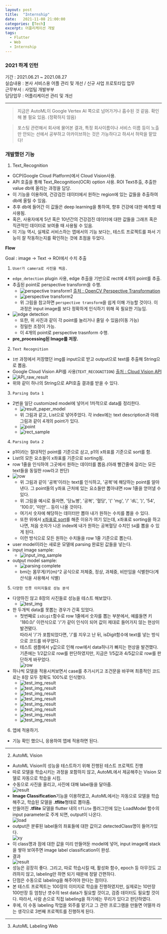 ```yaml
---
layout: post
title:  "Internship"
date:   2021-11-08 21:00:00
categories: [Tech]
excerpt: 어플리케이션 개발  
tags:
  - Flutter
  - Web
  - Internship
---
```


### 2021 하계 인턴

기간 : 2021.06.21 ~ 2021.08.27  
실습내용 : 본사 서비스용 어플 관리 및 개선 / 신규 사업 프로토타입 업무  
근무부서 : 사업팀 개발부부  
담당업무 : 어플리케이션 관리 및 개선  

--- 

> 지금은 AutoML이 Google Vertex AI 쪽으로 넘어가거나 흡수된 것 같음. 확인해 볼 필요 있음. (정확하지 않음)  

> 포스팅 관련해서 회사에 물어본 결과, 특정 회사이름이나 서비스 이름 등이 노출만 안되는 선에서 공부하고 아카이브하는 것은 가능하다고 하셔서 허락을 맡았다!  

### 개발했던 기능

1. Text_Recognition  
  - GCP(Google Cloud Platform)에서 Cloud Vision사용.  
  - API 호출을 통해 Text_Recognition(OCR) option 사용. ROI Text추출, 추출한 value db에 올리는 과정을 담당.  
  - 이 기능을 이용하여, 건강검진 데이터에서 원하는 region에 있는 값들을 추출하여 db에 올릴 수 있음.  
  - 추후 db에 들어간 이 값들은 deep learning을 통하여, 향후 건강에 대한 예측할 때 사용됨.  
  - 혹은, 사용자에게 5년 혹은 10년간의 건강검진 데이터에 대한 값들을 그래프 혹은 직관적인 데이터로 보여줄 때 사용될 수 있음.  
  - 이 기능 역시, 실제로 서비스하는 앱에서의 기능 보다는, 테스트 프로젝트를 파서 기능이 잘 작동하는지를 확인하는 것에 초점을 두었다.  


**Flow**  

Goal : image -> Text -> ROI에서 수치 추출  

1. `User가 camera로 사진을 찍음.`
  * `edge_detection` plugin 사용, edge 추출을 기반으로 rect에 4개의 point를 추출.  
  * 추출된 point로 perspective transform을 수행.  
    - ![perspective transform1](/assets/images/HEM/ocr/perspective_transform.PNG)  [출처 : OpenCV Perspective Transformation](https://miatistory.tistory.com/5)  
    - ![perspective transform2](/assets/images/HEM/ocr/perspective_transform2.PNG)  
    - 위 그림을 참고하면 `perspective transform`을 쉽게 이해 가능할 것이다.  이 과정은 input image를 보다 정확하게 인식하기 위해 꼭 필요한 기능임.  
  * ![edge detection](/assets/images/HEM/ocr/edge_detection.jpg)  
    - 또한, 위 사진과 같이 각 point를 늘리거나 줄일 수 있음(이동 가능)
    - 정밀한 조정이 가능.
    - 이 4개의 point로 perspective trasnform 수행.  
  * **pre_processing된 Image를 저장.**  
    
2. `Text Recognition`
  * ``1번`` 과정에서 저장했던 img를 input으로 받고 output으로 text를 추출해 String으로 뽑음.  
  * Google Cloud Vision API를 사용(`TEXT_RECOGNITION`)  [출처 : Cloud Vision API](https://cloud.google.com/vision/docs/ocr)  
  * ![API_raw_result](/assets/images/HEM/ocr/API_raw_result.PNG)  
  * 위와 같이 하나의 String으로 API호출 결과를 받을 수 있다.
    
3. `Parsing Data 1`  
  * 2번을 일단 customized model에 넣어서 1차적으로 data를 정리한다.  
    - ![result_paper_model](/assets/images/HEM/ocr/result_paper_model.PNG)
    - 위 그림과 같고, List<model>으로 넣어주었다. 각 index에는 text description과 아래 그림과 같이 4개의 point가 있다.
    - ![point](/assets/images/HEM/ocr/point.PNG)
    - ![rect_sample](/assets/images/HEM/ocr/rect_sample.PNG)  
    
4. `Parsing Data 2`
  * p1이라는 절대적인 point를 기준으로 삼고, p1의 x좌표를 기준으로 sort를 함.  
  * List의 모든 요소들이 x좌표를 기준으로 sorting됨.  
  * row 1줄을 인식하여 그곳에서 원하는 데이터를 뽑음.(아래 빨간줄에 걸리는 모든 text들을 동일한 row라고 판단)
  * ![row](/assets/images/HEM/ocr/row.jpg)  
    - 위 그림과 같이 '공복'이라는 text를 인식하고, '공복'에 해당하는 point를 알아낸다. 그 point들의 y좌표 근처에 있는 요소들만 뽑아내면 row 1줄을 얻어낼 수 있다.  
    - 위 그림을 예시로 들자면, '당뇨병', '공복', '혈당', '(' 'mg', '/' 'dL', ')', '54', '100.0', '미만'... 등이 나올 것이다.  
    - 여기서 숫자에 해당하는 데이터만 뽑아 내가 원하는 수치를 뽑을 수 있다.  
    - 또한 위에서 <u>x좌표로 sort</u>를 해준 이유가 여기 있는데, x좌표로 sorting을 하고 나면, 처음 숫자가 나온 index에 내가 원하는 공복혈당 수치인 `54`를 뽑을 수 있게 된다.
    - 이런 방식으로 모든 원하는 수치들을 row 1줄 기준으로 뽑는다.  
  * user model이라는 새로운 모델에 parsing 완료된 값들을 넣는다.  
  * input image sample:  
    - ![input_img_sample](/assets/images/HEM/ocr/input_sample.jpg)  
  * output model sample:  
    - ![parsing complete](/assets/images/HEM/ocr/result.PNG)  
    - bmi는 몸무게/키(m)^2 공식으로 저체중, 정상, 과체중, 비만임을 식별한다(계산식을 사용해서 식별)
    
5. `다양한 인풋 이미지들로 성능 분석`
  * 다양하진 않고 8장의 사진들로 성능을 테스트 해보았다.
    - ![test_img](/assets/images/HEM/ocr/test_img.jpg)  
  * 한 두개씩 data를 못뽑는 경우가 간혹 있었다.  
    - 첫번째로 `isDigit`함수로 row 1줄에서 숫자를 뽑는 부분에서, 예를들면 키 '180.0/' 이런식으로 '/'가 같이 인식이 되어 값이 제대로 들어가지 않는 현상이 발견됐다.  
    따라서 '/'가 포함되었다면, '/'를 지우고 난 뒤, isDigit함수에 text를 넣는 방식으로 코드를 바꾸었다.  
    - 테스트 샘플에서 y값으로 인해 row에서 data하나가 빠지는 현상을 발견했다.  
    기존에는 1/2값으로 row를 판단하였지만, 지금은 1/5값과 4/5값으로 row를 판단하게 바꾸었다.  
    ![row](/assets/images/HEM/ocr/row_change.png)  
  * 하나씩 모델을 적용시켜보면서 case를 추가시키고 조건문을 바꾸며 최종적인 코드로는 8장 모두 정확도 100%로 인식했다.
    - ![test_img_result](/assets/images/HEM/ocr/test_img1.jpg)
    - ![test_img_result](/assets/images/HEM/ocr/test_img2.jpg)
    - ![test_img_result](/assets/images/HEM/ocr/test_img3.jpg)
    - ![test_img_result](/assets/images/HEM/ocr/test_img4.jpg)
    - ![test_img_result](/assets/images/HEM/ocr/test_img5.jpg)
    - ![test_img_result](/assets/images/HEM/ocr/test_img6.jpg)
    - ![test_img_result](/assets/images/HEM/ocr/test_img7.jpg)
    - ![test_img_result](/assets/images/HEM/ocr/test_img8.jpg)
    
6. 앱에 적용하기.  
  * 기능 확인 했으니, 응용하여 앱에 적용하면 된다.  

---  

2. AutoML Vision
  - AutoML Vision의 성능을 테스트하기 위해 진행된 테스트 프로젝트 진행  
  - 따로 모델을 학습시키는 과정을 포함하지 않고, AutoML에서 제공해주는 Vision 모델로 자동으로 학습을 시킴.  
  - 수동으로 사진을 올리고, 사진에 대해 label들을 달아줌.  
  ![result](/assets/images/HEM/labeling.png)  
  - **Image Classification**기능을 이용하였고, AutoML에서는 자동으로 모델을 학습해주고, 학습된 모델을 **.tflite**형태로 뽑아줌.  
  - 만들어진 **.tflite** 모델을 flutter 내의 `tflite` 플러그인에 있는 LoadModel 함수의 input parameter로 주게 되면, output이 나온다.  
  ![load](/assets/images/HEM/loadModel.png)  
  - output은 분류된 label들의 좌표들에 대한 값이고 detectedClass명이 들어가있다.  
  ![xy](/assets/images/HEM/xy.png)  
  - 이 class명과 점에 대한 값을 미리 만들어둔 model에 넣어, input image에 stack을 쌓아 보여주면 image label classification이 완성.  
  - 결과  
  ![result](/assets/images/HEM/result.jpg)  
  - 성능은 굉장히 좋다. 그리고, 따로 학습시킬 때, 활성화 함수, epoch 등 아무것도 고려하지 않고, labeling만 하면 되기 때문에 정말 간편하다.  
  - 단점은 수동으로 labeling을 해주어야 한다는 점이다.  
  - 본 테스트 프로젝트는 100장의 이미지로 학습을 진행하였지만, 실제로는 10만장 100만장 등 엄청난 갯수의 test data가 필요할 것이고, 검증 데이터도 필요할 것이다. 따라서, 사람 손으로 직접 labeling을 하기에는 무리가 있다고 판단하였다.  
  - 후에, 이 수동 labeling 작업을 외주를 맡기고 그 관련 프로그램을 만들면 어떨까 라는 생각으로 3번째 프로젝트를 진행하게 된다.  

---  

3. AutoML Labeling Web  
